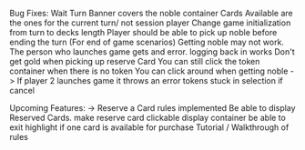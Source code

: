 Bug Fixes: 
Wait Turn Banner covers the noble container
Cards Available are the ones for the current turn/ not session player
Change game initialization from turn to decks length
Player should be able to pick up noble before ending the turn (For end of game scenarios)
Getting noble may not work. 
The person who launches game gets and error. logging back in works
Don't get gold when picking up reserve Card 
You can still click the token container when there is no token
You can click around when getting noble 
->
If player 2 launches game it throws an error
tokens stuck in selection if cancel

Upcoming Features: 
->
Reserve a Card rules implemented Be able to display Reserved Cards. 
    make reserve card clickable
    display container
    be able to exit
    highlight if one card is available for purchase
Tutorial / Walkthrough of rules